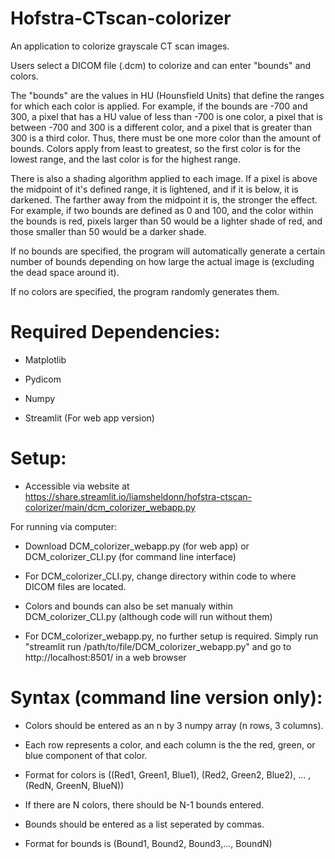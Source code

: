# Hofstra-CTscan-colorizer
An application to colorize grayscale CT scan images. 

Users select a DICOM file (.dcm) to colorize and can enter "bounds" and colors.

The "bounds" are the values in HU (Hounsfield Units) that define the ranges for which each color is applied. For example, if the bounds are -700 and 300, a pixel that has a HU value of less than -700 is one color, a pixel that is between -700 and 300 is a different color, and a pixel that is greater than 300 is a third color. Thus, there must be one more color than the amount of bounds. Colors apply from least to greatest, so the first color is for the lowest range, and the last color is for the highest range.

There is also a shading algorithm applied to each image. If a pixel is above the midpoint of it's defined range, it is lightened, and if it is below, it is darkened. The farther away from the midpoint it is, the stronger the effect. For example, if two bounds are defined as 0 and 100, and the color within the bounds is red, pixels larger than 50 would be a lighter shade of red, and those smaller than 50 would be a darker shade.

If no bounds are specified, the program will automatically generate a certain number of bounds depending on how large the actual image is (excluding the dead space around it).

If no colors are specified, the program randomly generates them.

# Required Dependencies:

- Matplotlib

- Pydicom

- Numpy

- Streamlit (For web app version)

# Setup:

- Accessible via website at https://share.streamlit.io/liamsheldonn/hofstra-ctscan-colorizer/main/dcm_colorizer_webapp.py

For running via computer:

- Download DCM_colorizer_webapp.py (for web app) or DCM_colorizer_CLI.py (for command line interface)
	
- For DCM_colorizer_CLI.py, change directory within code to where DICOM files are located.
	
- Colors and bounds can also be set manualy within DCM_colorizer_CLI.py (although code will run without them)
	
- For DCM_colorizer_webapp.py, no further setup is required. Simply run "streamlit run /path/to/file/DCM_colorizer_webapp.py" and go to http://localhost:8501/ in a web browser

# Syntax (command line version only):
	
- Colors should be entered as an n by 3 numpy array (n rows, 3 columns). 
	
- Each row represents a color, and each column is the the red, green, or blue component of that color.
	
- Format for colors is ((Red1, Green1, Blue1), (Red2, Green2, Blue2), ... , (RedN, GreenN, BlueN))
	
- If there are N colors, there should be N-1 bounds entered.
	
- Bounds should be entered as a list seperated by commas.
	
- Format for bounds is (Bound1, Bound2, Bound3,..., BoundN)
	
	
	

